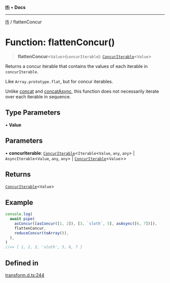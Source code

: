 [**lfi**](../readme.md) • **Docs**

***

[lfi](../globals.md) / flattenConcur

# Function: flattenConcur()

> **flattenConcur**\<`Value`\>(`concurIterable`): [`ConcurIterable`](../type-aliases/ConcurIterable.md)\<`Value`\>

Returns a concur iterable that contains the values of each iterable in
`concurIterable`.

Like `Array.prototype.flat`, but for concur iterables.

Unlike [concat](concat.md) and [concatAsync](concatAsync.md), this function does not
necessarily iterate over each iterable in sequence.

## Type Parameters

• **Value**

## Parameters

• **concurIterable**: [`ConcurIterable`](../type-aliases/ConcurIterable.md)\<`Iterable`\<`Value`, `any`, `any`\> \| `AsyncIterable`\<`Value`, `any`, `any`\> \| [`ConcurIterable`](../type-aliases/ConcurIterable.md)\<`Value`\>\>

## Returns

[`ConcurIterable`](../type-aliases/ConcurIterable.md)\<`Value`\>

## Example

```js
console.log(
  await pipe(
    asConcur([asConcur([1, 2]), [3, `sloth`, 5], asAsync([6, 7])]),
    flattenConcur,
    reduceConcur(toArray()),
  ),
)
//=> [ 1, 2, 3, 'sloth', 5, 6, 7 ]
```

## Defined in

[transform.d.ts:244](https://github.com/TomerAberbach/lfi/blob/d7a0f90dd72245d6efd6bd97c58a78b3f3028f25/src/operations/transform.d.ts#L244)
